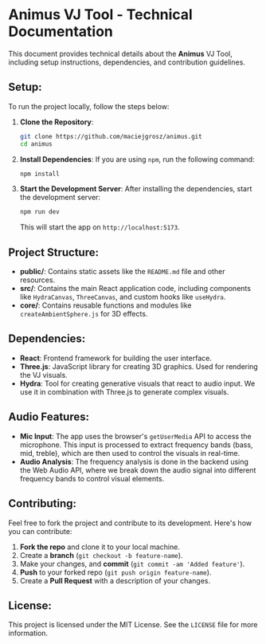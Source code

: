 # Animus VJ Tool - Technical Documentation

This document provides technical details about the **Animus** VJ Tool, including setup instructions, dependencies, and contribution guidelines.

## Setup:
To run the project locally, follow the steps below:

1. **Clone the Repository**:
    ```bash
    git clone https://github.com/maciejgrosz/animus.git
    cd animus
    ```

2. **Install Dependencies**:
   If you are using `npm`, run the following command:
    ```bash
    npm install
    ```

3. **Start the Development Server**:
   After installing the dependencies, start the development server:
    ```bash
    npm run dev
    ```
   This will start the app on `http://localhost:5173`.

## Project Structure:
- **public/**: Contains static assets like the `README.md` file and other resources.
- **src/**: Contains the main React application code, including components like `HydraCanvas`, `ThreeCanvas`, and custom hooks like `useHydra`.
- **core/**: Contains reusable functions and modules like `createAmbientSphere.js` for 3D effects.

## Dependencies:
- **React**: Frontend framework for building the user interface.
- **Three.js**: JavaScript library for creating 3D graphics. Used for rendering the VJ visuals.
- **Hydra**: Tool for creating generative visuals that react to audio input. We use it in combination with Three.js to generate complex visuals.

## Audio Features:
- **Mic Input**: The app uses the browser's `getUserMedia` API to access the microphone. This input is processed to extract frequency bands (bass, mid, treble), which are then used to control the visuals in real-time.
- **Audio Analysis**: The frequency analysis is done in the backend using the Web Audio API, where we break down the audio signal into different frequency bands to control visual elements.

## Contributing:
Feel free to fork the project and contribute to its development. Here's how you can contribute:
1. **Fork the repo** and clone it to your local machine.
2. Create a **branch** (`git checkout -b feature-name`).
3. Make your changes, and **commit** (`git commit -am 'Added feature'`).
4. **Push** to your forked repo (`git push origin feature-name`).
5. Create a **Pull Request** with a description of your changes.

## License:
This project is licensed under the MIT License. See the `LICENSE` file for more information.